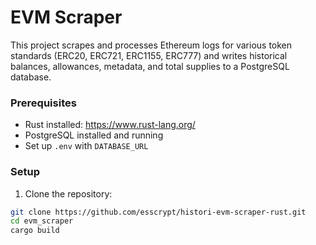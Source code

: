 # EVM Scraper

This project scrapes and processes Ethereum logs for various token standards (ERC20, ERC721, ERC1155, ERC777) and writes historical balances, allowances, metadata, and total supplies to a PostgreSQL database.

### Prerequisites

- Rust installed: https://www.rust-lang.org/
- PostgreSQL installed and running
- Set up `.env` with `DATABASE_URL`

### Setup

1. Clone the repository:

```bash
git clone https://github.com/esscrypt/histori-evm-scraper-rust.git
cd evm_scraper
cargo build

```